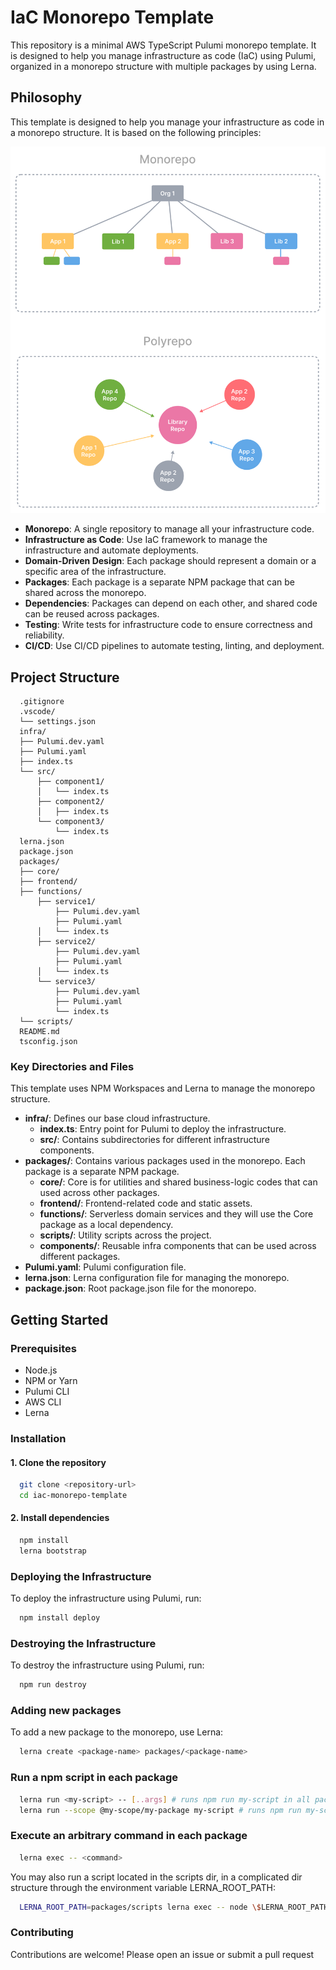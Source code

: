 # IaC Monorepo Template

This repository is a minimal AWS TypeScript Pulumi monorepo template. It is designed to help you manage infrastructure as code (IaC) using Pulumi, organized in a monorepo structure with multiple packages by using Lerna.

## Philosophy

This template is designed to help you manage your infrastructure as code in a monorepo structure. It is based on the following principles:

![Monorepo Structure](docs/images/monorepo-polyrepo.svg)

- **Monorepo**: A single repository to manage all your infrastructure code.
- **Infrastructure as Code**: Use IaC framework to manage the infrastructure and automate deployments.
- **Domain-Driven Design**: Each package should represent a domain or a specific area of the infrastructure.
- **Packages**: Each package is a separate NPM package that can be shared across the monorepo.
- **Dependencies**: Packages can depend on each other, and shared code can be reused across packages.
- **Testing**: Write tests for infrastructure code to ensure correctness and reliability.
- **CI/CD**: Use CI/CD pipelines to automate testing, linting, and deployment.

## Project Structure

```plaintext
  .gitignore
  .vscode/
  └── settings.json
  infra/
  ├── Pulumi.dev.yaml
  ├── Pulumi.yaml
  ├── index.ts
  └── src/
      ├── component1/
      │   └── index.ts
      ├── component2/
      │   ├── index.ts
      └── component3/
          └── index.ts
  lerna.json
  package.json
  packages/
  ├── core/
  ├── frontend/
  ├── functions/
      ├── service1/
          ├── Pulumi.dev.yaml
          ├── Pulumi.yaml
      │   └── index.ts
      ├── service2/
          ├── Pulumi.dev.yaml
          ├── Pulumi.yaml
      │   └── index.ts
      └── service3/
          ├── Pulumi.dev.yaml
          ├── Pulumi.yaml
          └── index.ts
  └── scripts/
  README.md
  tsconfig.json
```

### Key Directories and Files

This template uses NPM Workspaces and Lerna to manage the monorepo structure.

- **infra/**: Defines our base cloud infrastructure.
  - **index.ts**: Entry point for Pulumi to deploy the infrastructure.
  - **src/**: Contains subdirectories for different infrastructure components.
- **packages/**: Contains various packages used in the monorepo. Each package is a separate NPM package.
  - **core/**: Core is for utilities and shared business-logic codes that can used across other packages.
  - **frontend/**: Frontend-related code and static assets.
  - **functions/**: Serverless domain services and they will use the Core package as a local dependency.
  - **scripts/**: Utility scripts across the project.
  - **components/**: Reusable infra components that can be used across different packages.
- **Pulumi.yaml**: Pulumi configuration file.
- **lerna.json**: Lerna configuration file for managing the monorepo.
- **package.json**: Root package.json file for the monorepo.

## Getting Started

### Prerequisites

- Node.js
- NPM or Yarn
- Pulumi CLI
- AWS CLI
- Lerna

### Installation

#### 1. Clone the repository

  ```sh
    git clone <repository-url>
    cd iac-monorepo-template
  ```

#### 2. Install dependencies

  ```sh
    npm install
    lerna bootstrap
  ```

### Deploying the Infrastructure

To deploy the infrastructure using Pulumi, run:

```sh
  npm install deploy
```

### Destroying the Infrastructure

To destroy the infrastructure using Pulumi, run:

```sh
  npm run destroy
```

### Adding new packages

To add a new package to the monorepo, use Lerna:

```sh
  lerna create <package-name> packages/<package-name>
```

### Run a npm script in each package

```sh
  lerna run <my-script> -- [..args] # runs npm run my-script in all packages that have it
  lerna run --scope @my-scope/my-package my-script # runs npm run my-script in a specific package
```

### Execute an arbitrary command in each package

```sh
  lerna exec -- <command>
```

You may also run a script located in the scripts dir, in a complicated dir structure through the environment variable LERNA_ROOT_PATH:

```sh
  LERNA_ROOT_PATH=packages/scripts lerna exec -- node \$LERNA_ROOT_PATH/some-script.js
```

### Contributing

Contributions are welcome! Please open an issue or submit a pull request
